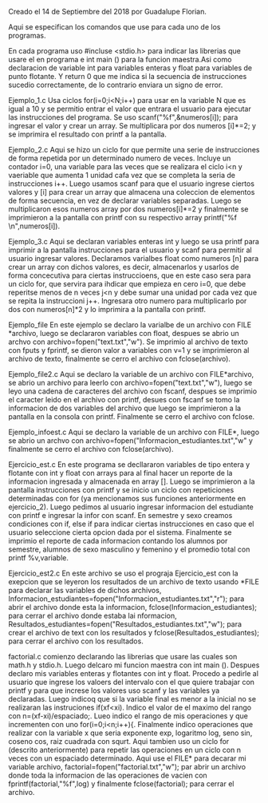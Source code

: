 Creado el 14 de Septiembre del 2018 por Guadalupe Florian.

Aqui se especifican los comandos que use para cada uno de los programas.

En cada programa uso #incluse <stdio.h> para indicar las librerias que usare el en programa e int main () para la funcion maestra.Asi como declaracion de variable int para variables enteras y float para variables de punto flotante. Y return 0 que me indica si la secuencia de instrucciones sucedio correctamente, de lo contrario enviara un signo de error.

Ejemplo_1.c Usa ciclos for(i=0;i<N;i++) para usar en la variable N que es igual a 10 y se permitio entrar el valor que entrara el usuario para ejecutar las instrucciones del programa. Se uso scanf("%f",&numeros[i]); para ingresar el valor y crear un array. Se multiplicara por dos numeros [i]*=2; y se imprimira el resultado con printf a la pantalla. 

Ejemplo_2.c Aqui se hizo un ciclo for que permite una serie de instrucciones de forma repetida por un determinado numero de veces. Incluye un contador i=0, una variable para las veces que se realizara el ciclo i<n y vaeriable que aumenta 1 unidad cafa vez que se completa la seria de instrucciones i++. Luego usamos scanf para que el usuario ingrese ciertos valores y [i] para crear un array que almacena una coleccion de elementos de forma secuencia, en vez de declarar variables separadas. Luego se multiplicaron esos numeros array por dos numeros[i]*=2 y finalmente se imprimieron a la pantalla con printf con su respectivo array printf("%f \n",numeros[i]).

Ejemplo_3.c Aqui se declaran variables enteras int y luego se usa printf para imprimir a la pantalla instrucciones para el usuario y scanf para permitir al usuario ingresar valores. Declaramos varialbes float como numeros [n] para crear un array con dichos valores, es decir, almacenarlos y usarlos de forma concecutiva para ciertas instruccioens, que en este caso sera para un ciclo for, que servira para ihdicar que empieza en cero i=0, que debe reperitse menos de n veces j<n y debe sumar una unidad por cada vez que se repita la instruccioni j++. Ingresara otro numero para multiplicarlo por dos con numeros[n]*2 y lo imprimira a la pantalla con printf.

Ejemplo_file En este ejemplo se declaro la varialbe de un archivo con FILE *archivo, luego se declararon variables con float, despues se abrio un archvo con archivo=fopen("text.txt","w"). Se imprimio al archivo de texto con fputs y fprintf, se dieron valor a variables con v=1 y se imprimieron al archivo de texto, finalmente se cerro el archivo con fclose(archivo).

Ejemplo_file2.c Aqui se declaro la variable de un archivo con FILE*archivo, se abrio un archivo para leerlo con  archivo=fopen("text.txt","w"), luego se leyo una cadena de caracteres del archivo con fscanf, despues se imprimio el caracter leido en el archivo con printf, desues con fscanf se tomo la informacion de dos variables del archivo que luego se imprimieron a la pantalla en la consola con printf. Finalmente se cerro el archivo con fclose.

Ejemplo_infoest.c Aqui se declaro la variable de un archivo con FILE*, luego se abrio un archvo con archivo=fopen("Informacion_estudiantes.txt","w" y finalmente se cerro el archivo con fclose(archivo).

Ejercicio_est.c En este programa se decllararon variables de tipo entera y flotante con int y float con arrays para al final hacer un reporte de la informacion ingresada y almacenada en array []. Luego se imprimieron a la pantalla instrucciones con printf y se inicio un ciclo con repeticiones determinadas con for (ya mencionamos sus funciones anteriormente en ejercicio_2). Luego pedimos al usuario ingresar informacion del estudiante con printf e ingresar la infor con scanf. En semestre y sexo creamos condiciones con if, else if para indicar ciertas instrucciones en caso que el usuario seleccione cierta opcion dada por el sistema. Finalmente se imprimio el reporte de cada informacion contando los alumnos por semestre, alumnos de sexo masculino y femenino y el promedio total con printf  %v,variable.

Ejercicio_est2.c En este archivo se uso el prograja Ejercicio_est con la exepcion que se leyeron los resultados de un archivo de texto usando *FILE para declarar las variables de dichos archivos, Informacion_estudiantes=fopen("Informacion_estudiantes.txt","r");
 para abrir el archivo donde esta la informacion, fclose(Informacion_estudiantes); para cerrar el archivo donde estaba lai nformacion, Resultados_estudiantes=fopen("Resultados_estudiantes.txt","w"); para crear el archivo de text con los resultados y fclose(Resultados_estudiantes); para cerrar el archivo con los resultados.
 
 factorial.c comienzo declarando las librerias que usare las cuales son math.h y stdio.h. Luego delcaro mi funcion maestra con int main (). Despues declaro mis variables enteras y flotantes con int y float. Procedo a pedirle al usuario que ingrese los valoers del intervalo con el que quiere trabajar con printf y para que increse los valores uso scanf y las variables ya declaradas. Luego indicoq que si la variable final es menor a la inicial no se realizaran las instruciones if(xf<xi). Indico el valor de el maximo del rango con n=(xf-xi)/espaciado;. Lueo indico el rango de mis operaciones y que incrementen con uno for(i=0;i<n;i++){. Finalmente indico operaciones que realizar con la variable x que seria exponente exp, logaritmo log, seno sin, coseno cos, raiz cuadrada con squrt. Aqui tambien uso un ciclo for (descrito anteriormente) para repetir las operaciones en un ciclo con n veces con un espaciado determinado. Aqui use el FILE* para decarar mi variable archivo, factorial=fopen("factorial.txt","w"); par abrir un archivo donde toda la informacion de las operaciones de vacien con fprintf(factorial,"%f",log) y finalmente fclose(factorial); para cerrar el archivo.


 
 
 




